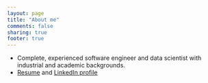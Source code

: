 ```yaml
---
layout: page
title: "About me"
comments: false
sharing: true
footer: true
---
```



*   Complete, experienced software engineer and data scientist with industrial and academic backgrounds.
*   <a href="resume.html">Resume</a> and <a href="http://www.linkedin.com/in/piccolbo">LinkedIn profile</a>
